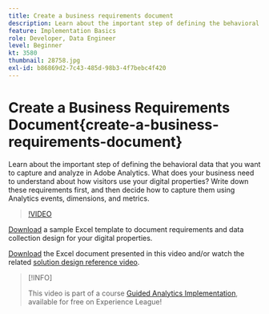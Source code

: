 ```yaml
---
title: Create a business requirements document
description: Learn about the important step of defining the behavioral data that you want to capture and analyze in Adobe Analytics. 
feature: Implementation Basics
role: Developer, Data Engineer
level: Beginner
kt: 3580
thumbnail: 28758.jpg
exl-id: b86869d2-7c43-485d-98b3-4f7bebc4f420
---
```

# Create a Business Requirements Document{create-a-business-requirements-document}

Learn about the important step of defining the behavioral data that you want to capture and analyze in Adobe Analytics. What does your business need to understand about how visitors use your digital properties? Write down these requirements first, and then decide how to capture them using Analytics events, dimensions, and metrics.

>[!VIDEO](https://video.tv.adobe.com/v/28758/?quality=12)

[Download](assets/aa-implementation-playbook.xlsx) a sample Excel template to document requirements and data collection design for your digital properties.

[Download](assets/geometrixx-clothiers-brd-sdr.xlsx) the Excel document presented in this video and/or watch the related [solution design reference video](creating-and-maintaining-an-sdr.md).

>[!INFO]
>
> This video is part of a course [Guided Analytics Implementation](https://experienceleague.adobe.com/?recommended=Analytics-D-1-2019.1), available for free on Experience League!